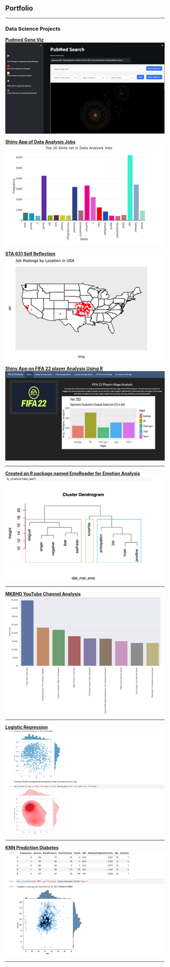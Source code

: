 ## Portfolio

---

### Data Science Projects

**[Pudmed Gene Viz](https://github.com/casirose/NLP-for-Bioinformatics/blob/main/Geneviz.py)
<img src="/assets/img/Pubmed.png?raw=true"/>**

**[Shiny App of Data Analysis Jobs](https://roshanshrestha.shinyapps.io/Analysis/?_ga=2.71965843.1877477368.1682612833-638465303.1682612833)
<img src="/assets/img/DataAnalysisJobs.png?raw=true"/>**

**[STA 631 Self Reflection](https://github.com/casirose/casirose.github.io/blob/main/docs/jobs.pdf)
<img src="/assets/img/Reflection.png?raw=true"/>**


**[Shiny App on FIFA 22 player Analysis Using R](https://roshanshrestha.shinyapps.io/R_project/?_ga=2.224630290.903187739.1650071384-1388074096.1650071384/)
<img src="/assets/img/FIFA22.png?raw=true"/>**

---

**[Created an R package named EmoReader for Emotion Analysis](https://github.com/casirose/EmoReader)
<img src="/assets/img/Rpackage.png?raw=true"/>**

---

**[MKBHD YouTube Channel Analysis](https://github.com/casirose/casirose.github.io/blob/main/docs/YouTubeAPI.ipynb)
<img src="/assets/img/YouTube.png?raw=true"/>**

---

**[Logistic Regression](https://github.com/casirose/casirose.github.io/blob/main/docs/Logistic%20Regression%20Project.ipynb)
<img src="/assets/img/Logistic Regression.png?raw=true"/>**

---

**[KNN Prediction Diabetes](https://github.com/casirose/casirose.github.io/blob/main/docs/Diabetes-KNN-Prediction.ipynb)
<img src="/assets/img/Diabetes-KNN-Prediction.png?raw=true"/>**

---
